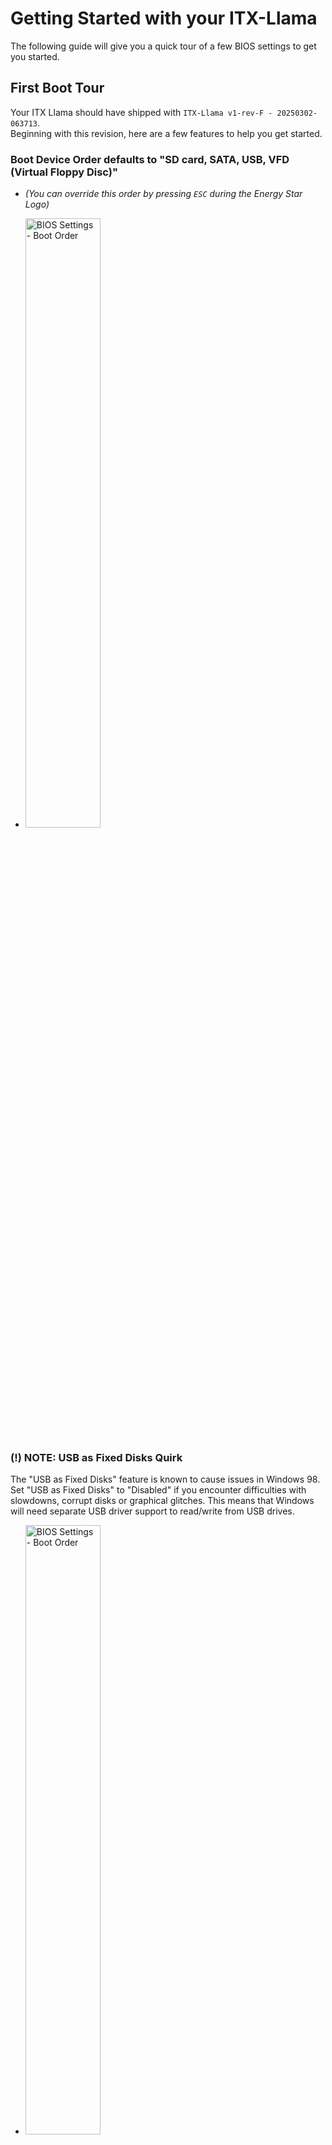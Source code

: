# Getting Started with your ITX-Llama

The following guide will give you a quick tour of a few BIOS settings to get you started. 

## First Boot Tour

Your ITX Llama should have shipped with `ITX-Llama v1-rev-F - 20250302-063713`. <br>
Beginning with this revision, here are a few features to help you get started.

### Boot Device Order defaults to "SD card, SATA, USB, VFD (Virtual Floppy Disc)"

* _(You can override this order by pressing `ESC` during the Energy Star Logo)_
* <p>
    <img src=../images/bios-settings-disks-bootorder.png title="BIOS Settings - Boot Order" width=50%>
  </p>

### (!) NOTE: USB as Fixed Disks Quirk

The "USB as Fixed Disks" feature is known to cause issues in Windows 98. Set "USB as Fixed Disks" to "Disabled" if you encounter difficulties with slowdowns, corrupt disks or graphical glitches. This means that Windows will need separate USB driver support to read/write from USB drives.
  * <p>
    <img src=../images/bios-settings-disks.png title="BIOS Settings - Boot Order" width=50%>
  </p>

## Selecting a Virtual Floppy Disk (VFD)

<p>
    <img src=../images/bios-settings-disks-vfds.png title="BIOS Settings - Boot Order" width=50%>
</p>

### VFD: "MS-DOS 6.22" (default)

* This virtual floppy image is embedded in the system BIOS and contains many tools to help get you started with building an MS-DOS 6.22 system.
* On this virtual disk, you will find drivers for a PS/2+Serial mouse, USB CD drivers, SATA CD Drivers and memory management tools designed to work with MS-DOS 6.22.
* <p>
    <img src=../images/vfd-msdos-622.png title="MS-DOS 6.22 VFD" width=35%>
  </p>

### VFD: "Windows 98 (DOS 7.1)"

* This virtual floppy image is embedded in the system BIOS and contains many tools to help get you started building a Windows 98 and/or DOS 7.1 system.
* On this virtual disk, you will find drivers for a PS/2+Serial mouse, USB CD drivers, SATA CD Drivers and memory management tools designed to work with MS-DOS 7.1.
* <p>
    <img src=../images/vfd-windows-98.png title="Windows 98 VFD" width=35%>
  </p>

### VFD: "MiNiDOS v0.21"

* This virtual floppy image is embedded in the system BIOS a highly customized MS-DOS 6.22 single disc installer. <br>
    **Shout-out to MiNiDOS on VOGONs!** [-thread here-][vogons-minidos]
* On this virtual disk, you will find a single-disc installer for MS-DOS 6.22 assembled by MiNiDOS on VOGONS. Additionally, this image was slightly customized for the IXT-Llama to include drivers for USB and SATA CD Drives.

[Back to Getting Started](getting-started.md)

[driver-CTMOUSE]: https://docs.retrodreams.ca/itxllama/DOS-utils/CTMOUSE.EXE
[driver-CWDMIX]: https://docs.retrodreams.ca/itxllama/DOS-utils/CWDMIX.EXE
[driver-win98-CWD]: https://docs.retrodreams.ca/itxllama/WIN98-drivers/CWD-v286-1998-itx-llama/CWD_DRVS.zip
[driver-win98-R6040]: https://docs.retrodreams.ca/itxllama/WIN98-drivers/r6040_win98/r6040_win98.zip
[os-win98-part1]: https://docs.retrodreams.ca/itxllama/WIN98/WIN98_1.zip
[os-win98-part2]: https://docs.retrodreams.ca/itxllama/WIN98/WIN98_2.zip
[Retrodreams]: https://retrodreams.ca/collections/all
[winworldpc-win98]: https://winworldpc.com/download/417d71c2-ae18-c39a-11c3-a4e284a2c3a5
[vogons-thread]: https://www.vogons.org/viewtopic.php?t=93480
[vogons-minidos]: https://www.vogons.org/viewtopic.php?p=1307896#p1307896
[mt32-pi]: https://github.com/dwhinham/mt32-pi
[mt32-pi-control]: https://github.com/gmcn42/mt32-pi-control/tree/main/dos_bin